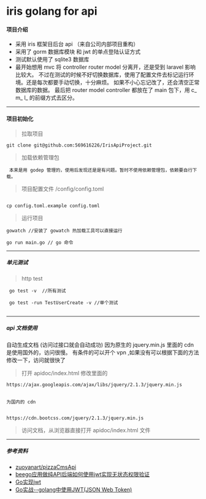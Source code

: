 # iris golang for api

#### 项目介绍
- 采用 iris 框架目后台 api （来自公司内部项目重构）
- 采用了 gorm 数据库模块 和 jwt 的单点登陆认证方式
- 测试默认使用了 sqlite3 数据库
- 最开始想用 mvc 将 controller router model 分离开，还是受到 laravel 影响比较大。
  不过在测试的时候不好切换数据库，使用了配置文件去标记运行环境。还是每次都要手动切换，十分麻烦。
  如果不小心忘记改了，还会清空正常数据库的数据。
  最后把 router model controller 都放在了 main 包下，用 c_ m_ l_ 的前缀方式去区分。 

---

#### 项目初始化

>拉取项目 
```
git clone git@github.com:569616226/IrisApiProject.git
```

>加载依赖管理包
```
 本来是用 godep 管理的，使用后发现还是是有问题。暂时不使用依赖管理包，依赖要自行下载。
```

>项目配置文件 /config/config.toml

```

cp config.toml.example config.toml
```

>运行项目 

```
gowatch //安装了 gowatch 热加载工具可以直接运行

go run main.go // go 命令
```
---
##### 单元测试 
>http test

```
 go test -v  //所有测试
 
 go test -run TestUserCreate -v //单个测试
 

```


---

##### api 文档使用
自动生成文档 (访问过接口就会自动成功)
因为原生的 jquery.min.js 里面的 cdn 是使用国外的，访问很慢。
有条件的可以开个 vpn ,如果没有可以根据下面的方法修改一下，访问就很快了
>打开 apidoc/index.html 修改里面的

```
https://ajax.googleapis.com/ajax/libs/jquery/2.1.3/jquery.min.js


为国内的 cdn


https://cdn.bootcss.com/jquery/2.1.3/jquery.min.js
```

>访问文档，从浏览器直接打开 apidoc/index.html 文件


---


##### 参考资料
- [zuoyanart/pizzaCmsApi](https://github.com/zuoyanart/pizzaCmsApi) 
- [beego应用做纯API后端如何使用jwt实现无状态权限验证](https://www.cnblogs.com/lrj567/p/6209872.html)
- [Go实现jwt](https://blog.csdn.net/zxy_666/article/details/80021331)
- [Go实战--golang中使用JWT(JSON Web Token)](https://blog.csdn.net/wangshubo1989/article/details/74529333)